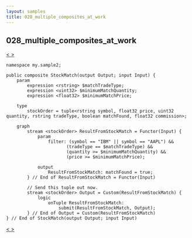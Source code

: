 ```yaml
---
layout: samples
title: 028_multiple_composites_at_work
---
```


## 028_multiple_composites_at_work

<div class="sampleNav"><a class="button" href="../028_multiple_composites_at_work_Main.spl/"> < </a><a class="button" href="../028_multiple_composites_at_work_StockOrderCommission.spl/"> > </a>
</div>

~~~~~~
namespace my.sample2;

public composite StockMatch(output Output; input Input) {		
	param
		expression <rstring> $matchTradeType;
		expression <uint32> $minimumMatchQuantity;
		expression <float32> $minimumMatchPrice;

	type
		stockOrder = tuple<rstring symbol, float32 price, uint32 quantity, rstring tradeType, boolean matchFound, float32 commission>;
	
	graph
		stream <stockOrder> ResultFromStockMatch = Functor(Input) {
			param
				filter: (symbol == "IBM" || symbol == "AAPL") &&
					   (tradeType == $matchTradeType) &&
					   (quantity >= $minimumMatchQuantity) &&
					   (price >= $minimumMatchPrice);
			
			output
				ResultFromStockMatch: matchFound = true;
		} // End of ResultFromStockMatch = Functor(Input)
	
		// Send this tuple out now.
		stream <stockOrder> Output = Custom(ResultFromStockMatch) {
			logic
				onTuple ResultFromStockMatch:
					submit(ResultFromStockMatch, Output);
		} // End of Output = Custom(ResultFromStockMatch)
} // End of StockMatch(output Output; input Input)

~~~~~~

<div class="sampleNav"><a class="button" href="../028_multiple_composites_at_work_Main.spl/"> < </a><a class="button" href="../028_multiple_composites_at_work_StockOrderCommission.spl/"> > </a>
</div>

